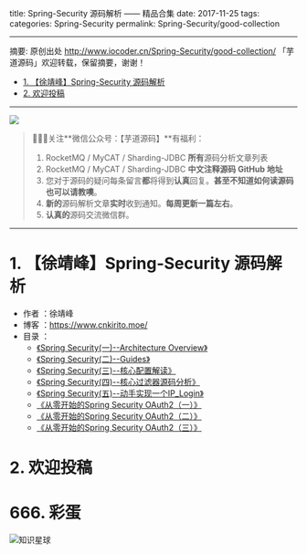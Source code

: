 title: Spring-Security 源码解析 —— 精品合集
date: 2017-11-25
tags:
categories: Spring-Security
permalink: Spring-Security/good-collection

-------

摘要: 原创出处 http://www.iocoder.cn/Spring-Security/good-collection/ 「芋道源码」欢迎转载，保留摘要，谢谢！

- [1. 【徐靖峰】Spring-Security 源码解析](http://www.iocoder.cn/Spring-Security/good-collection/)
- [2. 欢迎投稿](http://www.iocoder.cn/Spring-Security/good-collection/)

-------

![](http://www.iocoder.cn/images/common/wechat_mp_2017_07_31.jpg)

> 🙂🙂🙂关注**微信公众号：【芋道源码】**有福利：
> 1. RocketMQ / MyCAT / Sharding-JDBC **所有**源码分析文章列表
> 2. RocketMQ / MyCAT / Sharding-JDBC **中文注释源码 GitHub 地址**
> 3. 您对于源码的疑问每条留言**都**将得到**认真**回复。**甚至不知道如何读源码也可以请教噢**。
> 4. **新的**源码解析文章**实时**收到通知。**每周更新一篇左右**。  
> 5. **认真的**源码交流微信群。

-------

# 1. 【徐靖峰】Spring-Security 源码解析

* 作者 ：徐靖峰
* 博客 ：https://www.cnkirito.moe/
* 目录 ：
    * [《Spring Security(一)--Architecture Overview》](https://mp.weixin.qq.com/s?__biz=MzUzMTA2NTU2Ng==&mid=2247483860&idx=1&sn=a0d4de91cd9e97b6a0a752f75c172434&chksm=fa497e65cd3ef773b729f36a9adab379d492ae859e34a48ba86be687e487762d346ecce5f129#rd) 
    * [《Spring Security(二)--Guides》](https://mp.weixin.qq.com/s?__biz=MzUzMTA2NTU2Ng==&mid=2247483886&idx=1&sn=0af17e8b96114b05f821c06ec10aeea9&chksm=fa497e5fcd3ef749420215c42465e60610e797521cf3f30d9df9aa29440c9f4aae0933ad3d1f#rd) 
    * [《Spring Security(三)--核心配置解读》](https://mp.weixin.qq.com/s?__biz=MzUzMTA2NTU2Ng==&mid=2247483908&idx=1&sn=4dd136153020aca92582fbb3f794dd1b&chksm=fa497db5cd3ef4a3c07542e6293fc84f4999a0fa07d0a41661c0b59caf057a9602bce6ad147a#rd) 
    * [《Spring Security(四)--核心过滤器源码分析》](https://mp.weixin.qq.com/s?__biz=MzUzMTA2NTU2Ng==&mid=2247483933&idx=1&sn=d7e3a51b20c6d8a51e1c64b31068685d&chksm=fa497daccd3ef4baf88b370700d09db36f3662b0b6a7bac4c94d08dfbcc82cbc19dc24585253#rd) 
    * [《Spring Security(五)--动手实现一个IP_Login》](https://mp.weixin.qq.com/s?__biz=MzUzMTA2NTU2Ng==&mid=2247483980&idx=1&sn=cb40ba4fea5cf100a98896d9a0404a43&chksm=fa497dfdcd3ef4ebdd162db2f674d882fd87d2648c775272a8af238c0500289d439d858804e5#rd) 
    * [《从零开始的Spring Security OAuth2（一）》](https://mp.weixin.qq.com/s?__biz=MzUzMTA2NTU2Ng==&mid=2247484013&idx=1&sn=da6baff361a525abb4699a1208bdc8a8&chksm=fa497ddccd3ef4ca32fb4190337a363aab821eb93ababc7fbcab23ad01bdb13f44e0894a4af6#rd) 
    * [《从零开始的Spring Security OAuth2（二）》](https://mp.weixin.qq.com/s?__biz=MzUzMTA2NTU2Ng==&mid=2247484039&idx=1&sn=822f9bdf0b3833cb2a44920d07831073&chksm=fa497d36cd3ef420dc3bb1482551aae225b8c8e9a74a8eda07e802d6cc0746d6d29ef9664684#rd) 
    * [《从零开始的Spring Security OAuth2（三）》](https://mp.weixin.qq.com/s?__biz=MzUzMTA2NTU2Ng==&mid=2247484068&idx=1&sn=65f2f44e9d284d4cf353d49016ba2af6&chksm=fa497d15cd3ef4032f644ea0a662ee2d5ebdd493a9719b3db66b8846598465cc48c3d0cb3c14#rd) 

# 2. 欢迎投稿

# 666. 彩蛋

![知识星球](http://www.iocoder.cn/images/Architecture/2017_12_29/01.png)

